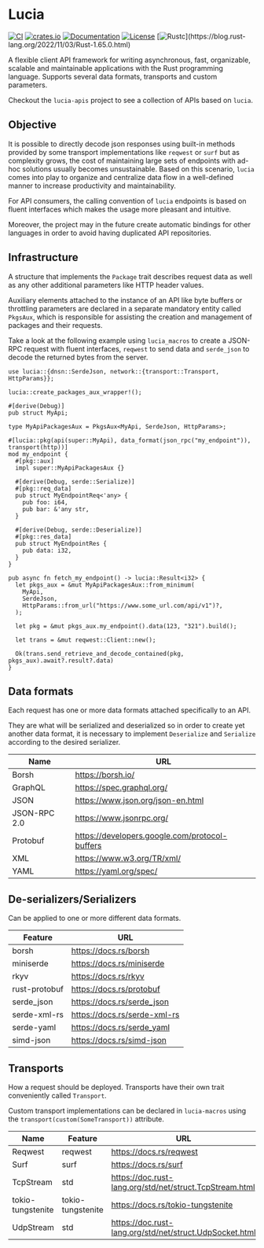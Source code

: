 # Lucia

[![CI](https://github.com/c410-f3r/lucia/workflows/Tests/badge.svg)](https://github.com/c410-f3r/lucia/actions/workflows/tests.yaml)
[![crates.io](https://img.shields.io/crates/v/lucia.svg)](https://crates.io/crates/lucia)
[![Documentation](https://docs.rs/lucia/badge.svg)](https://docs.rs/lucia)
[![License](https://img.shields.io/badge/license-MIT-blue.svg)](./LICENSE)
[![Rustc](https://img.shields.io/badge/rustc-1.65-lightgray")](https://blog.rust-lang.org/2022/11/03/Rust-1.65.0.html)

A flexible client API framework for writing asynchronous, fast, organizable, scalable and maintainable applications with the Rust programming language. Supports several data formats, transports and custom parameters.

Checkout the `lucia-apis` project to see a collection of APIs based on `lucia`.

## Objective

It is possible to directly decode json responses using built-in methods provided by some transport implementations like `reqwest` or `surf` but as complexity grows, the cost of maintaining large sets of endpoints with ad-hoc solutions usually becomes unsustainable. Based on this scenario, `lucia` comes into play to organize and centralize data flow in a well-defined manner to increase productivity and maintainability.

For API consumers, the calling convention of `lucia` endpoints is based on fluent interfaces which makes the usage more pleasant and intuitive.

Moreover, the project may in the future create automatic bindings for other languages in order to avoid having duplicated API repositories.

## Infrastructure

A structure that implements the `Package` trait describes request data as well as any other additional parameters like HTTP header values.

Auxiliary elements attached to the instance of an API like byte buffers or throttling parameters are declared in a separate mandatory entity called `PkgsAux`, which is responsible for assisting the creation and management of packages and their requests.

Take a look at the following example using `lucia_macros` to create a JSON-RPC request with fluent interfaces, `reqwest` to send data and `serde_json` to decode the returned bytes from the server.

```rust,ignore
use lucia::{dnsn::SerdeJson, network::{transport::Transport, HttpParams}};

lucia::create_packages_aux_wrapper!();

#[derive(Debug)]
pub struct MyApi;

type MyApiPackagesAux = PkgsAux<MyApi, SerdeJson, HttpParams>;

#[lucia::pkg(api(super::MyApi), data_format(json_rpc("my_endpoint")), transport(http))]
mod my_endpoint {
  #[pkg::aux]
  impl super::MyApiPackagesAux {}

  #[derive(Debug, serde::Serialize)]
  #[pkg::req_data]
  pub struct MyEndpointReq<'any> {
    pub foo: i64,
    pub bar: &'any str,
  }

  #[derive(Debug, serde::Deserialize)]
  #[pkg::res_data]
  pub struct MyEndpointRes {
    pub data: i32,
  }
}

pub async fn fetch_my_endpoint() -> lucia::Result<i32> {
  let pkgs_aux = &mut MyApiPackagesAux::from_minimum(
    MyApi,
    SerdeJson,
    HttpParams::from_url("https://www.some_url.com/api/v1")?,
  );

  let pkg = &mut pkgs_aux.my_endpoint().data(123, "321").build();

  let trans = &mut reqwest::Client::new();

  Ok(trans.send_retrieve_and_decode_contained(pkg, pkgs_aux).await?.result?.data)
}
```

## Data formats

Each request has one or more data formats attached specifically to an API.

They are what will be serialized and deserialized so in order to create yet another data format, it is necessary to implement `Deserialize` and `Serialize` according to the desired serializer.

| Name | URL |
|---|---|
| Borsh | <https://borsh.io/> |
| GraphQL | <https://spec.graphql.org/> |
| JSON | <https://www.json.org/json-en.html> |
| JSON-RPC 2.0 | <https://www.jsonrpc.org/> |
| Protobuf | <https://developers.google.com/protocol-buffers> |
| XML | <https://www.w3.org/TR/xml/> |
| YAML | <https://yaml.org/spec/> |

## De-serializers/Serializers

Can be applied to one or more different data formats.

| Feature | URL |
|---|---|
| borsh | <https://docs.rs/borsh> |
| miniserde | <https://docs.rs/miniserde> |
| rkyv | <https://docs.rs/rkyv> |
| rust-protobuf | <https://docs.rs/protobuf> |
| serde_json | <https://docs.rs/serde_json> |
| serde-xml-rs | <https://docs.rs/serde-xml-rs> |
| serde-yaml | <https://docs.rs/serde_yaml> |
| simd-json | <https://docs.rs/simd-json> |

## Transports

How a request should be deployed. Transports have their own trait conveniently called `Transport`.

Custom transport implementations can be declared in `lucia-macros` using the `transport(custom(SomeTransport))` attribute.

| Name | Feature | URL |
|---|---|---|
| Reqwest | reqwest | <https://docs.rs/reqwest> |
| Surf | surf | <https://docs.rs/surf> |
| TcpStream | std | <https://doc.rust-lang.org/std/net/struct.TcpStream.html> |
| tokio-tungstenite | tokio-tungstenite |<https://docs.rs/tokio-tungstenite> |
| UdpStream | std | <https://doc.rust-lang.org/std/net/struct.UdpSocket.html> |

